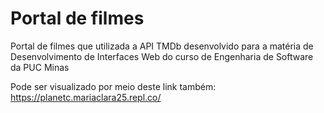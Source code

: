 # Portal de filmes 

Portal de filmes que utilizada a API TMDb desenvolvido para a matéria de Desenvolvimento de Interfaces Web do curso de Engenharia de Software da PUC Minas

Pode ser visualizado por meio deste link também: https://planetc.mariaclara25.repl.co/
